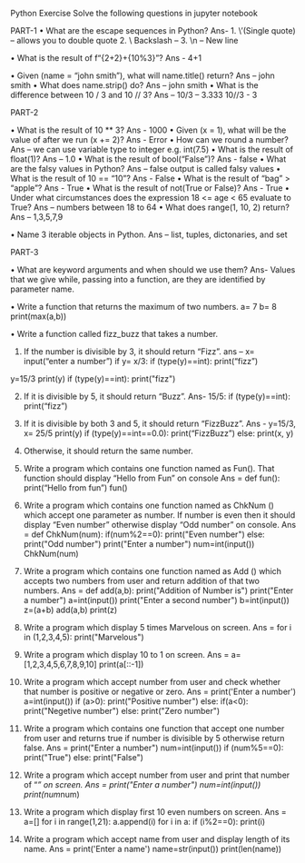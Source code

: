 Python Exercise
Solve the following questions in jupyter notebook

PART-1
•	What are the escape sequences in Python?
Ans- 1.  \’(Single quote) – allows you to double quote
         2. \\ Backslash – 
         3. \n – New line

•	What is the result of f“{2+2}+{10%3}”?
Ans - 4+1

•	Given (name = “john smith”), what will name.title() return?
Ans – john smith
•	What does name.strip() do?
Ans – john smith
•	What is the difference between 10 / 3 and 10 // 3?
Ans – 10/3 – 3.333
           10//3 - 3


PART-2

•	What is the result of 10 ** 3?
Ans - 1000
•	Given (x = 1), what will be the value of after we run (x += 2)?
Ans - Error
•	How can we round a number?
Ans – we can use variable type to integer 
e.g. int(7.5)
•	What is the result of float(1)?
Ans – 1.0
•	What is the result of bool(“False”)?
Ans - false
•	What are the falsy values in Python?
Ans – false output is called falsy values
•	What is the result of 10 == “10”?
Ans - False
•	What is the result of “bag” > “apple”?
Ans - True
•	What is the result of not(True or False)?
Ans - True
•	Under what circumstances does the expression 18 <= age < 65 evaluate to True?
Ans – numbers between 18 to 64
•	What does range(1, 10, 2) return?
Ans – 1,3,5,7,9

•	Name 3 iterable objects in Python.
Ans – list, tuples, dictonaries, and set

PART-3

•	What are keyword arguments and when should we use them?
Ans- Values that we give while, passing into a function, are they are identified by parameter name.

•	Write a function that returns the maximum of two numbers.
a= 7
b= 8
print(max(a,b))


•	Write a function called fizz_buzz that takes a number.
1.	If the number is divisible by 3, it should return “Fizz”.
ans – x= input(“enter a number”)
if y= x/3:
    if (type(y)==int):
    print(“fizz”)

y=15/3
print(y)
if (type(y)==int):
    print("fizz")

2.	If it is divisible by 5, it should return “Buzz”.
Ans- 15/5:
    if (type(y)==int):
    print(“fizz”)

3.	If it is divisible by both 3 and 5, it should return “FizzBuzz”.
Ans - y=15/3, x= 25/5
print(y)
if (type(y)==int==0.0):
   print(“FizzBuzz”)
else:
   print(x, y) 

4.	Otherwise, it should return the same number.



 1.	Write a program which contains one function named as Fun(). That function should display “Hello from Fun” on console
Ans = def fun():
                 print(“Hello from fun”)
	fun()


2.	Write a program which contains one function named as ChkNum () which accept one
 parameter as number. If number is even then it should display “Even number” otherwise display “Odd number” on console.
Ans = def ChkNum(num):
    if(num%2==0):
        print("Even number")
    else:
        print("Odd number")
print("Enter a number")
num=int(input())
ChkNum(num)

3.	Write a program which contains one function named as Add () which accepts two numbers from user and return addition of that two numbers.
Ans = def add(a,b):
    print("Addition of Number is")
print("Enter a number")
a=int(input())
print("Enter a second number")
b=int(input())
z=(a+b)
add(a,b)
print(z)

4.	Write a program which display 5 times Marvelous on screen.
Ans = for i in (1,2,3,4,5):
               print("Marvelous")

5.	Write a program which display 10 to 1 on screen.
Ans = a=[1,2,3,4,5,6,7,8,9,10]
print(a[::-1])

6.	Write a program which accept number from user and check whether that number is positive or negative or zero.
Ans = print('Enter a number')
a=int(input())
if (a>0):
    print("Positive number")
else:
    if(a<0):
        print("Negetive number")
    else:
        print("Zero number")

7.	Write a program which contains one function that accept one number from user and returns true if number is divisible by 5 otherwise return false.
Ans = print("Enter a number")
num=int(input())
if (num%5==0):
    print("True")
else:
    print("False")

8.	Write a program which accept number from user and print that number of “*” on screen.
Ans = print("Enter a number")
num=int(input())
print(num*num)

9.	Write a program which display first 10 even numbers on screen.
Ans = a=[]
for i in range(1,21):
    a.append(i)
for i in a:
    if (i%2==0):
        print(i)

10.	Write a program which accept name from user and display length of its name.
Ans = print('Enter a name')
name=str(input())
print(len(name))

